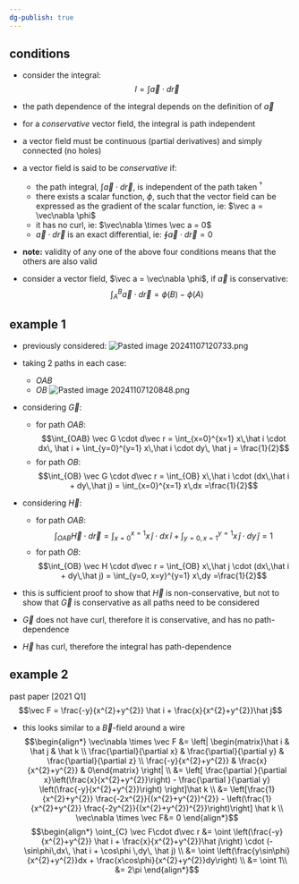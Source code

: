 ```yaml
---
dg-publish: true
---
```


## conditions
- consider the integral: 
$$I = \int \vec a \cdot d\vec r$$
- the path dependence of the integral depends on the definition of $\vec a$
- for a *conservative* vector field, the integral is path independent
- a vector field must be continuous (partial derivatives) and simply connected (no holes)

- a vector field is said to be *conservative* if:
	- the path integral, $\int \vec a \cdot d\vec r$, is independent of the path taken ${} ^\dagger$
	- there exists a scalar function, $\phi$, such that the vector field can be expressed as the gradient of the scalar function, ie: $\vec a = \vec\nabla \phi$ 
	- it has no curl, ie: $\vec\nabla \times \vec a = 0$
	- $\vec a \cdot d\vec r$ is an exact differential, ie: $\oint \vec a \cdot d\vec r =0$ 
- **note:** validity of any one of the above four conditions means that the others are also valid

- consider a vector field, $\vec a = \vec\nabla \phi$, if $\vec a$ is conservative: 
$$\int_{A}^{B} \vec a \cdot d\vec r = \phi(B) - \phi(A)$$
## example 1
 - previously considered: ![Pasted image 20241107120733.png](/img/user/pics/Pasted%20image%2020241107120733.png)
 - taking 2 paths in each case:
	 - $OAB$
	 - $OB$
 ![Pasted image 20241107120848.png](/img/user/pics/Pasted%20image%2020241107120848.png)

 - considering $\vec G:$
	 - for path $OAB:$ 
	 $$\int_{OAB} \vec G \cdot d\vec r = \int_{x=0}^{x=1} x\,\hat i \cdot dx\, \hat i + \int_{y=0}^{y=1} x\,\hat i \cdot dy\, \hat j = \frac{1}{2}$$
	 - for path $OB:$ 
	 $$\int_{OB} \vec G \cdot d\vec r = \int_{OB} x\,\hat i \cdot (dx\,\hat i + dy\,\hat j) = \int_{x=0}^{x=1} x\,dx =\frac{1}{2}$$
- considering $\vec H:$
	- for path $OAB:$ 
	$$\int_{OAB} \vec H \cdot d\vec r = \int_{x=0}^{x=1} x\,\hat j \cdot dx\, \hat i + \int_{y=0,x=1}^{y=1} x\,\hat j \cdot dy\, \hat j = 1$$
	 - for path $OB:$ 
	 $$\int_{OB} \vec H \cdot d\vec r = \int_{OB} x\,\hat j \cdot (dx\,\hat i + dy\,\hat j) = \int_{y=0, x=y}^{y=1} x\,dy =\frac{1}{2}$$
- this is sufficient proof to show that $\vec H$ is non-conservative, but not to show that $\vec G$ is conservative as all paths need to be considered

- $\vec G$ does not have curl, therefore it is conservative, and has no path-dependence
- $\vec H$ has curl, therefore the integral has path-dependence

## example 2
past paper [2021 Q1]
$$\vec F = \frac{-y}{x^{2}+y^{2}} \hat i + \frac{x}{x^{2}+y^{2}}\hat j$$
- this looks similar to a $\vec B$-field around a wire
$$\begin{align*}
	\vec\nabla \times \vec F &= \left| \begin{matrix}\hat i & \hat j & \hat k \\ \frac{\partial}{\partial x} & \frac{\partial}{\partial y} & \frac{\partial}{\partial z} \\ \frac{-y}{x^{2}+y^{2}} & \frac{x}{x^{2}+y^{2}} & 0\end{matrix} \right| \\
	&= \left[ \frac{\partial }{\partial x}\left(\frac{x}{x^{2}+y^{2}}\right) - \frac{\partial }{\partial y} \left(\frac{-y}{x^{2}+y^{2}}\right) \right]\hat k  \\
	&= \left[\frac{1}{x^{2}+y^{2}} \frac{-2x^{2}}{(x^{2}+y^{2})^{2}} - \left(\frac{1}{x^{2}+y^{2}} \frac{-2y^{2}}{(x^{2}+y^{2})^{2}}\right)\right] \hat k \\
	\vec\nabla \times \vec F&= 0
\end{align*}$$
$$\begin{align*}
	\oint_{C} \vec F\cdot d\vec r &= \oint \left(\frac{-y}{x^{2}+y^{2}} \hat i + \frac{x}{x^{2}+y^{2}}\hat j\right) \cdot (-\sin\phi\,dx\, \hat i + \cos\phi \,dy\, \hat j) \\
	&= \oint \left(\frac{y\sin\phi}{x^{2}+y^{2}}dx + \frac{x\cos\phi}{x^{2}+y^{2}}dy\right) \\
	&= \oint 1\\
	&= 2\pi 
\end{align*}$$

